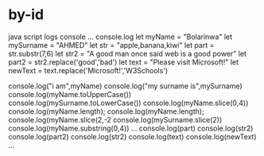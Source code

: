 # by-id
java script
logs
console
...
console.log
let myName = "Bolarinwa"
let mySurname = "AHMED"
let str = "apple,banana,kiwi"
let part = str.substr(7,6) 
let str2 = "A good man once said web is a good power"
let part2 = str2.replace('good','bad')
let text = "Please visit Microsoft!"
let newText = text.replace('Microsoft!','W3Schools')


console.log("i am",myName)
console.log("my surname is",mySurname)
console.log(myName.toUpperCase())
console.log(mySurname.toLowerCase())
console.log(myName.slice(0,4))
console.log(myName.length);
console.log(myName.length);
console.log(myName.slice(2,-2
console.log(mySurname.slice(2))
console.log(myName.substring(0,4))
...
console.log(part)
console.log(str2)
console.log(part2)
console.log(str2)
console.log(text)
console.log(newText)
...

